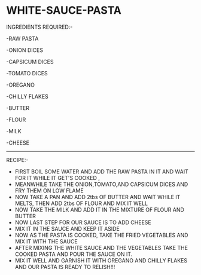 # WHITE-SAUCE-PASTA
INGREDIENTS REQUIRED:-

-RAW PASTA

-ONION DICES

-CAPSICUM DICES

-TOMATO DICES

-OREGANO 

-CHILLY FLAKES

-BUTTER

-FLOUR

-MILK

-CHEESE

-----------------------------------------------------------------------------------------------------------------------------------------------------------

RECIPE:-

- FIRST BOIL SOME WATER AND ADD THE RAW PASTA IN IT AND WAIT FOR IT WHILE IT GET'S COOKED ,
- MEANWHILE TAKE THE ONION,TOMATO,AND CAPSICUM DICES AND FRY THEM ON LOW FLAME
- NOW TAKE A PAN AND ADD 2tbs OF BUTTER AND WAIT WHILE IT MELTS, THEN ADD 2tbs OF FLOUR AND MIX IT WELL
- NOW TAKE THE MILK AND ADD IT IN THE MIXTURE OF FLOUR AND BUTTER
- NOW LAST STEP FOR OUR SAUCE IS TO ADD CHEESE
- MIX IT IN THE SAUCE AND KEEP IT ASIDE
- NOW AS THE PASTA IS COOKED, TAKE THE FRIED VEGETABLES AND MIX IT WITH THE SAUCE 
- AFTER MIXING THE WHITE SAUCE AND THE VEGETABLES TAKE THE COOKED PASTA AND POUR THE SAUCE ON IT.
- MIX IT WELL AND GARNISH IT WITH OREGANO AND CHILLY FLAKES AND OUR PASTA IS READY TO RELISH!!!
